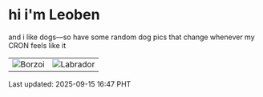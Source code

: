# hi i'm Leoben

and i like dogs—so have some random dog pics that change whenever my CRON feels like it

|  |  |
|--------|----------|
| ![Borzoi](https://random-dog-vercel.vercel.app/api/random-borzoi?v=1757926048) | ![Labrador](https://random-dog-vercel.vercel.app/api/random-labrador?v=1757926048) |

Last updated: 2025-09-15 16:47 PHT
